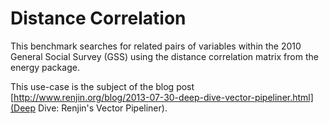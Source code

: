 
# Distance Correlation

This benchmark searches for related pairs of variables within the 
2010 General Social Survey (GSS) using the distance correlation matrix 
from the energy package.

This use-case is the subject of the blog post 
[http://www.renjin.org/blog/2013-07-30-deep-dive-vector-pipeliner.html](Deep Dive: Renjin's Vector Pipeliner).

